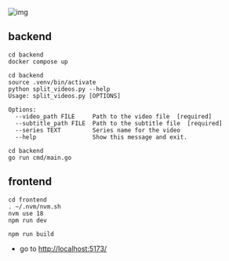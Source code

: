 ![img](https://c.tenor.com/ylMNO_634MQAAAAM/tenor.gif)

## backend

```
cd backend
docker compose up
```

```
cd backend
source .venv/bin/activate
python split_videos.py --help
Usage: split_videos.py [OPTIONS]

Options:
  --video_path FILE     Path to the video file  [required]
  --subtitle_path FILE  Path to the subtitle file  [required]
  --series TEXT         Series name for the video
  --help                Show this message and exit.
```

```
cd backend
go run cmd/main.go
```

## frontend

```
cd frontend
. ~/.nvm/nvm.sh
nvm use 18
npm run dev

npm run build
```

- go to [http://localhost:5173/](http://localhost:5173/)
